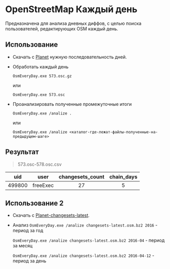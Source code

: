 OpenStreetMap Каждый день
=========================

Предназначена для анализа дневных диффов, с целью поиска пользователей, редактирующих OSM каждый день.

## Использование

* Скачать с [Planet](http://planet.osm.org/replication/day) нужную последовательность дней.
* Обработать каждый день

  `OsmEveryDay.exe 573.osc.gz`

  или

  `OsmEveryDay.exe 573.osc`

* Проанализировать полученные промежуточные итоги

  `OsmEveryDay.exe /analize .`

  или

  `OsmEveryDay.exe /analize <каталог-где-лежат-файлы-полученные-на-предыдущем-шаге>`

## Результат
> 573.osc-578.osc.csv

| uid | user | changesets_count | chain_days |
| --- | --- | :---: | :---: |
| 499800 | freeExec | 27 | 5 |

## Использование 2

* Скачать с [Planet-changesets-latest](http://planet.osm.org/planet/changesets-latest.osm.bz2).
* Анализ
  `OsmEveryDay.exe /analize changesets-latest.osm.bz2 2016` - период за год

  `OsmEveryDay.exe /analize changesets-latest.osm.bz2 2016-04` - период за месяц

  `OsmEveryDay.exe /analize changesets-latest.osm.bz2 2016-04-12` - период за день